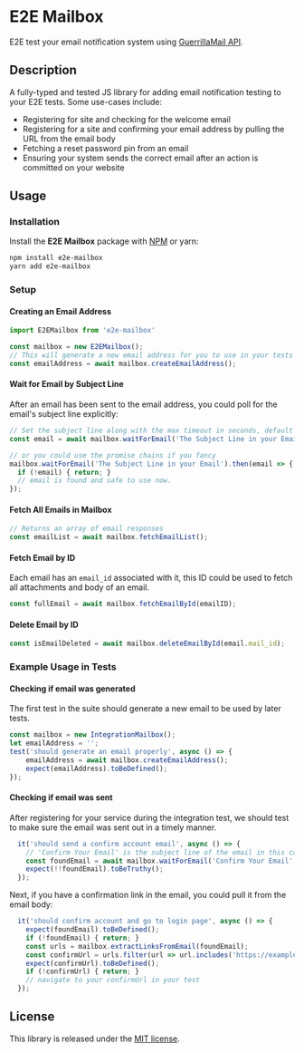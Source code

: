 # E2E Mailbox
E2E test your email notification system using [GuerrillaMail API](https://www.guerrillamail.com/).

## Description
A fully-typed and tested JS library for adding email notification testing to your E2E tests. Some use-cases include:
* Registering for site and checking for the welcome email 
* Registering for a site and confirming your email address by pulling the URL from the email body
* Fetching a reset password pin from an email
* Ensuring your system sends the correct email after an action is committed on your website


## Usage

### Installation

Install the **E2E Mailbox** package with [NPM](https://www.npmjs.com/package/e2e-mailbox) or yarn:

```sh
npm install e2e-mailbox
yarn add e2e-mailbox
```
### Setup
#### Creating an Email Address
```js
import E2EMailbox from 'e2e-mailbox'

const mailbox = new E2EMailbox();
// This will generate a new email address for you to use in your tests
const emailAddress = await mailbox.createEmailAddress();
```
#### Wait for Email by Subject Line
After an email has been sent to the email address, you could poll for the email's subject line explicitly:
```js
// Set the subject line along with the max timeout in seconds, default is 60 seconds.
const email = await mailbox.waitForEmail('The Subject Line in your Email', 60);

// or you could use the promise chains if you fancy
mailbox.waitForEmail('The Subject Line in your Email').then(email => {
  if (!email) { return; }
  // email is found and safe to use now.
});
```
#### Fetch All Emails in Mailbox
```js
// Returns an array of email responses
const emailList = await mailbox.fetchEmailList();
```
#### Fetch Email by ID
Each email has an `email_id` associated with it, this ID could be used to fetch all attachments and body of an email.
```js
const fullEmail = await mailbox.fetchEmailById(emailID);
```
#### Delete Email by ID
```js
const isEmailDeleted = await mailbox.deleteEmailById(email.mail_id);
```
### Example Usage in Tests
#### Checking if email was generated
The first test in the suite should generate a new email to be used by later tests.
```js
const mailbox = new IntegrationMailbox();
let emailAddress = '';
test('should generate an email properly', async () => {
    emailAddress = await mailbox.createEmailAddress();
    expect(emailAddress).toBeDefined();
});
```
#### Checking if email was sent
After registering for your service during the integration test, we should test to make sure the email was sent out in a timely manner.
```js
  it('should send a confirm account email', async () => {
    // 'Confirm Your Email' is the subject line of the email in this case
    const foundEmail = await mailbox.waitForEmail('Confirm Your Email', 100);
    expect(!!foundEmail).toBeTruthy();
  });
```
Next, if you have a confirmation link in the email, you could pull it from the email body:
```js
  it('should confirm account and go to login page', async () => {
    expect(foundEmail).toBeDefined();
    if (!foundEmail) { return; }
    const urls = mailbox.extractLinksFromEmail(foundEmail);
    const confirmUrl = urls.filter(url => url.includes('https://example.com/your_confirm_url'))[0];
    expect(confirmUrl).toBeDefined();
    if (!confirmUrl) { return; }
    // navigate to your confirmUrl in your test
  });
```
## License

This library is released under the
[MIT license](https://opensource.org/licenses/MIT).
